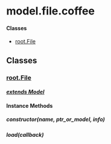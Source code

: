 # model.file.coffee

#### Classes
  
* [root.File](#root.File)
  






## Classes
  
### <a name="root.File">[root.File](root.File)</a>
    
      
#### *[extends Model](#Model)*
      
    
    
    
    
#### Instance Methods
      
##### <a name="constructor">constructor(name, ptr_or_model, info)</a>

      
##### <a name="load">load(callback)</a>

      
    
    
  



